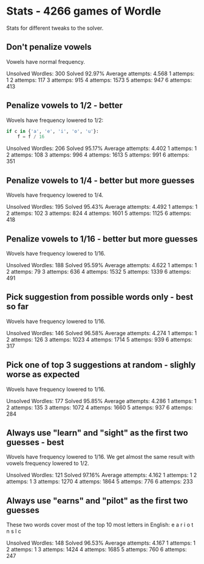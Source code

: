 # Stats - 4266 games of Wordle

Stats for different tweaks to the solver.

## Don't penalize vowels

Vowels have normal frequency.

Unsolved Wordles: 300
Solved 92.97%
Average attempts: 4.568
1 attemps: 1
2 attemps: 117
3 attemps: 915
4 attemps: 1573
5 attemps: 947
6 attemps: 413

## Penalize vowels to 1/2 - better

Wovels have frequency lowered to 1/2:

```python
if c in {'a', 'e', 'i', 'o', 'u'}:
    f = f / 16
```

Unsolved Wordles: 206
Solved 95.17%
Average attempts: 4.402
1 attemps: 1
2 attemps: 108
3 attemps: 996
4 attemps: 1613
5 attemps: 991
6 attemps: 351

## Penalize vowels to 1/4 - better but more guesses

Wovels have frequency lowered to 1/4.

Unsolved Wordles: 195
Solved 95.43%
Average attempts: 4.492
1 attemps: 1
2 attemps: 102
3 attemps: 824
4 attemps: 1601
5 attemps: 1125
6 attemps: 418

## Penalize vowels to 1/16 - better but more guesses

Wovels have frequency lowered to 1/16.

Unsolved Wordles: 188
Solved 95.59%
Average attempts: 4.622
1 attemps: 1
2 attemps: 79
3 attemps: 636
4 attemps: 1532
5 attemps: 1339
6 attemps: 491

## Pick suggestion from possible words only - best so far

Wovels have frequency lowered to 1/16.

Unsolved Wordles: 146
Solved 96.58%
Average attempts: 4.274
1 attemps: 1
2 attemps: 126
3 attemps: 1023
4 attemps: 1714
5 attemps: 939
6 attemps: 317

## Pick one of top 3 suggestions at random - slighly worse as expected

Wovels have frequency lowered to 1/16.

Unsolved Wordles: 177
Solved 95.85%
Average attempts: 4.286
1 attemps: 1
2 attemps: 135
3 attemps: 1072
4 attemps: 1660
5 attemps: 937
6 attemps: 284

## Always use "learn" and "sight" as the first two guesses - best

Wovels have frequency lowered to 1/16.
We get almost the same result with vowels frequency lowered to 1/2.

Unsolved Wordles: 121
Solved 97.16%
Average attempts: 4.162
1 attemps: 1
2 attemps: 1
3 attemps: 1270
4 attemps: 1864
5 attemps: 776
6 attemps: 233

## Always use "earns" and "pilot" as the first two guesses

These two words cover most of the top 10 most letters in English:
e a r i o t n s l c

Unsolved Wordles: 148
Solved 96.53%
Average attempts: 4.167
1 attemps: 1
2 attemps: 1
3 attemps: 1424
4 attemps: 1685
5 attemps: 760
6 attemps: 247
